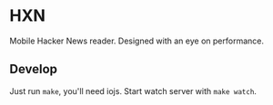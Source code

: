 HXN
===

Mobile Hacker News reader. Designed with an eye on performance.

Develop
-------
Just run `make`, you'll need iojs.
Start watch server with `make watch`.
